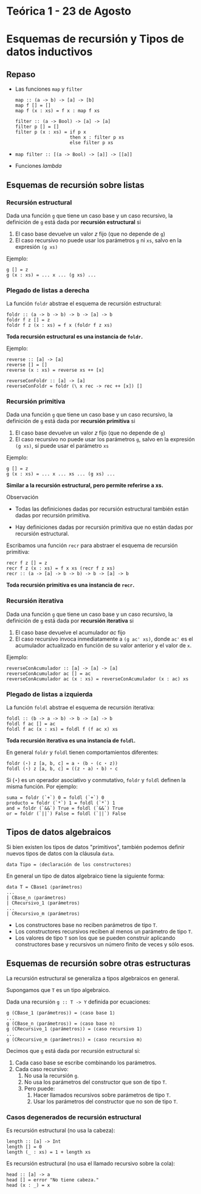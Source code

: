 # Teórica 1 - 23 de Agosto

# **Esquemas de recursión y Tipos de datos inductivos**

## Repaso
- Las funciones `map` y `filter`

    ```
    map :: (a -> b) -> [a] -> [b]
    map f [] = []
    map f (x : xs) = f x : map f xs

    filter :: (a -> Bool) -> [a] -> [a]
    filter p [] = []
    filter p (x : xs) = if p x
                        then x : filter p xs
                        else filter p xs
    ```
    
- `map filter :: [(a -> Bool) -> [a]] -> [[a]]`
- Funciones *lambda*

## Esquemas de recursión sobre listas

### Recursión estructural

Dada una función `g` que tiene un caso base y un caso recursivo, la definición de `g` está dada por **recursión estructural** si

1. El caso base devuelve un valor *z* fijo (que no depende de `g`)
2. El caso recursivo no puede usar los parámetros `g` ni `xs`,
salvo en la expresión `(g xs)`

Ejemplo:

    g [] = z
    g (x : xs) = ... x ... (g xs) ...

### Plegado de listas a derecha

La función `foldr` abstrae el esquema de recursión estructural:

    foldr :: (a -> b -> b) -> b -> [a] -> b
    foldr f z [] = z
    foldr f z (x : xs) = f x (foldr f z xs)

**Toda recursión estructural es una instancia de `foldr`.**

Ejemplo:

```
reverse :: [a] -> [a]
reverse [] = []
reverse (x : xs) = reverse xs ++ [x]

reverseConFoldr :: [a] -> [a]
reverseConFoldr = foldr (\ x rec -> rec ++ [x]) []
```

### Recursión primitiva

Dada una función `g` que tiene un caso base y un caso recursivo, la definición de `g` está dada por **recursión primitiva** si

1. El caso base devuelve un valor *z* fijo (que no depende de `g`)
2. El caso recursivo no puede usar los parámetros `g`,
salvo en la expresión `(g xs)`, sí puede usar el parámetro `xs`

Ejemplo:

    g [] = z
    g (x : xs) = ... x ... xs ... (g xs) ...
    
**Similar a la recursión estructural, pero permite referirse a xs.**

Observación

- Todas las definiciones dadas por recursión estructural
también están dadas por recursión primitiva.

- Hay definiciones dadas por recursión primitiva
que no están dadas por recursión estructural.

Escribamos una función `recr` para abstraer el esquema de recursión primitiva:

    recr f z [] = z
    recr f z (x : xs) = f x xs (recr f z xs)
    recr :: (a -> [a] -> b -> b) -> b -> [a] -> b

**Toda recursión primitiva es una instancia de `recr`.**

### Recursión iterativa

Dada una función `g` que tiene un caso base y un caso recursivo, la definición de `g` está dada por **recursión iterativa** si

1. El caso base devuelve el acumulador *ac* fijo
2. El caso recursivo invoca inmediatamente a `(g ac' xs)`, donde `ac'` es el acumulador actualizado en función de su valor anterior y el valor de `x`.

Ejemplo:

    reverseConAcumulador :: [a] -> [a] -> [a]
    reverseConAcumulador ac [] = ac
    reverseConAcumulador ac (x : xs) = reverseConAcumulador (x : ac) xs

### Plegado de listas a izquierda

La función `foldl` abstrae el esquema de recursión iterativa:

    foldl :: (b -> a -> b) -> b -> [a] -> b
    foldl f ac [] = ac
    foldl f ac (x : xs) = foldl f (f ac x) xs

**Toda recursión iterativa es una instancia de `foldl`.**

En general `foldr` y `foldl` tienen comportamientos diferentes:

    foldr (⋆) z [a, b, c] = a ⋆ (b ⋆ (c ⋆ z))
    foldl (⋆) z [a, b, c] = ((z ⋆ a) ⋆ b) ⋆ c
    
Si (⋆) es un operador asociativo y conmutativo, `foldr` y `foldl` definen la misma función. Por ejemplo:

    suma = foldr (`+`) 0 = foldl (`+`) 0
    producto = foldr (`*`) 1 = foldl (`*`) 1
    and = foldr (`&&`) True = foldl (`&&`) True
    or = foldr (`||`) False = foldl (`||`) False

## Tipos de datos algebraicos

Si bien existen los tipos de datos "primitivos", también podemos definir nuevos tipos de datos con la cláusula `data`.

`data Tipo = ⟨declaración de los constructores⟩`

En general un tipo de datos algebraico tiene la siguiente forma:

    data T = CBase1 ⟨parámetros⟩
    ...
    | CBase_n ⟨parámetros⟩
    | CRecursivo_1 ⟨parámetros⟩
    ...
    | CRecursivo_m ⟨parámetros⟩
    
- Los constructores base no reciben parámetros de tipo `T`.
- Los constructores recursivos reciben al menos un parámetro de tipo `T`.
- Los valores de tipo `T` son los que se pueden construir aplicando constructores base y recursivos un número finito de veces y sólo esos.

## Esquemas de recursión sobre otras estructuras

La recursión estructural se generaliza a tipos algebraicos en general.

Supongamos que `T` es un tipo algebraico.

Dada una recursión `g :: T -> Y` definida por ecuaciones:

    g (CBase_1 ⟨parámetros⟩) = ⟨caso base 1⟩
    ...
    g (CBase_n ⟨parámetros⟩) = ⟨caso base n⟩
    g (CRecursivo_1 ⟨parámetros⟩) = ⟨caso recursivo 1⟩
    ...
    g (CRecursivo_m ⟨parámetros⟩) = ⟨caso recursivo m⟩

Decimos que `g` está dada por recursión estructural si:
1. Cada caso base se escribe combinando los parámetros.
2. Cada caso recursivo:
   1. No usa la recursión `g`.
   2. No usa los parámetros del constructor que son de tipo `T`.
   3. Pero puede:
      1. Hacer llamados recursivos sobre parámetros de tipo `T`.
      2. Usar los parámetros del constructor que no son de tipo `T`.

### Casos degenerados de recursión estructural

Es recursión estructural (no usa la cabeza):

    length :: [a] -> Int
    length [] = 0
    length (_ : xs) = 1 + length xs
    
Es recursión estructural (no usa el llamado recursivo sobre la cola):

    head :: [a] -> a
    head [] = error "No tiene cabeza."
    head (x : _) = x
